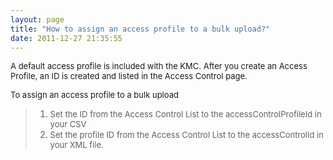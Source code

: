 ```yaml
---
layout: page
title: "How to assign an access profile to a bulk upload?"
date: 2011-12-27 21:35:55
---
```


<span style="font-size: small;">A default access profile is included with the KMC. After you create an Access Profile, an ID is created and listed in the Access Control page. </span>

<p class="mce-procedure">
  <span style="font-size: small;">To assign an access profile to a bulk upload</span>
</p>

> 1.  <span style="font-size: small;">Set the ID from the Access Control List to the accessControlProfileId in your CSV</span>
> 2.  <span style="font-size: small;">Set the profile ID from the Access Control List to the accessControlId in your XML file. </span>